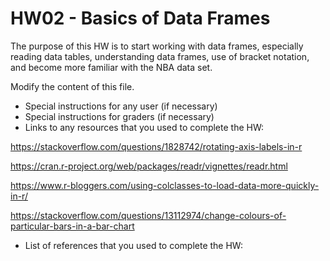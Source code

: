 # HW02 - Basics of Data Frames

The purpose of this HW is to start working with data frames, especially reading data tables, understanding data frames, use of bracket notation, and become more familiar with the NBA data set.

Modify the content of this file.

- Special instructions for any user (if necessary)
- Special instructions for graders (if necessary)
- Links to any resources that you used to complete the HW:

https://stackoverflow.com/questions/1828742/rotating-axis-labels-in-r

https://cran.r-project.org/web/packages/readr/vignettes/readr.html

https://www.r-bloggers.com/using-colclasses-to-load-data-more-quickly-in-r/

https://stackoverflow.com/questions/13112974/change-colours-of-particular-bars-in-a-bar-chart


- List of references that you used to complete the HW:
